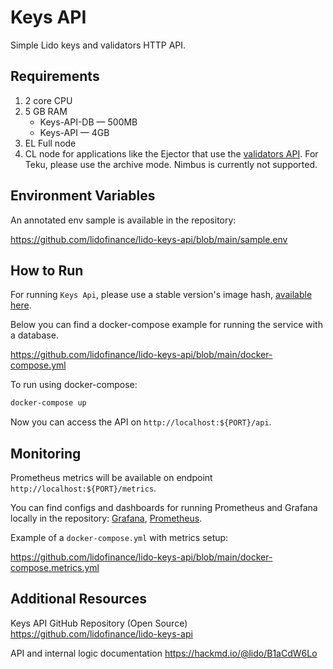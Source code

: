 # Keys API

Simple Lido keys and validators HTTP API.

## Requirements

1. 2 core CPU
2. 5 GB RAM
   - Keys-API-DB — 500MB
   - Keys-API — 4GB
3. EL Full node
4. CL node for applications like the Ejector that use the [validators API](https://hackmd.io/fv8btyNTTOGLZI6LqYyYIg?view#validators). For Teku, please use the archive mode. Nimbus is currently not supported.

## Environment Variables

An annotated env sample is available in the repository:

https://github.com/lidofinance/lido-keys-api/blob/main/sample.env

## How to Run

For running `Keys Api`, please use a stable version's image hash, [available here](https://docs.lido.fi/guías/tooling/).

Below you can find a docker-compose example for running the service with a database.

https://github.com/lidofinance/lido-keys-api/blob/main/docker-compose.yml

To run using docker-compose:

```bash
docker-compose up
```

Now you can access the API on `http://localhost:${PORT}/api`.

## Monitoring

Prometheus metrics will be available on endpoint `http://localhost:${PORT}/metrics`.

You can find configs and dashboards for running Prometheus and Grafana locally in the repository: [Grafana](https://github.com/lidofinance/lido-keys-api/tree/main/grafana), [Prometheus](https://github.com/lidofinance/lido-keys-api/tree/main/prometheus).

Example of a `docker-compose.yml` with metrics setup:

https://github.com/lidofinance/lido-keys-api/blob/main/docker-compose.metrics.yml

## Additional Resources

Keys API GitHub Repository (Open Source)
https://github.com/lidofinance/lido-keys-api

API and internal logic documentation
https://hackmd.io/@lido/B1aCdW6Lo
